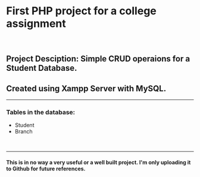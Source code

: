 # First PHP project for a college assignment

<br/>

## Project Desciption: Simple CRUD operaions for a Student Database.

## Created using Xampp Server with MySQL.

---

### Tables in the database:

- Student
- Branch

<br/>

---

#### This is in no way a very useful or a well built project. I'm only uploading it to Github for future references.
